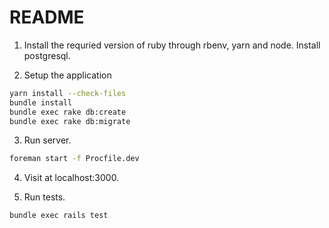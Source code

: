 # README

1. Install the requried version of ruby through rbenv, yarn and node. Install postgresql.

2. Setup the application
```bash
yarn install --check-files
bundle install
bundle exec rake db:create
bundle exec rake db:migrate
```

3. Run server.
```bash
foreman start -f Procfile.dev
```

4. Visit at localhost:3000.

5. Run tests.
```bash
bundle exec rails test
```
